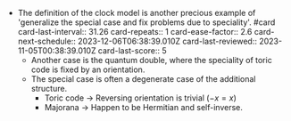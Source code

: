 - The definition of the clock model is another precious example of 'generalize the special case and fix problems due to speciality'. #card
  card-last-interval:: 31.26
  card-repeats:: 1
  card-ease-factor:: 2.6
  card-next-schedule:: 2023-12-06T06:38:39.010Z
  card-last-reviewed:: 2023-11-05T00:38:39.010Z
  card-last-score:: 5
	- Another case is the quantum double, where the speciality of toric code is fixed by an orientation.
	- The special case is often a degenerate case of the additional structure.
		- Toric code -> Reversing orientation is trivial ($-x=x$)
		- Majorana -> Happen to be Hermitian and self-inverse.